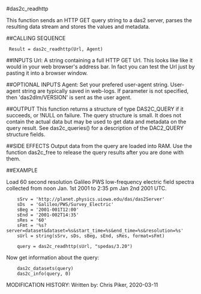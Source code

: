 #das2c_readhttp

 This function sends an HTTP GET query string to a das2 server, parses the
 resulting data stream and stores the values and metadata.

##CALLING SEQUENCE
```idl
 Result = das2c_readhttp(Url, Agent)
```

##INPUTS
 Url: A string containing a full HTTP GET Url.  This looks like like it
		would in your web browser's address bar.  In fact you can test the
		Url just by pasting it into a browser window.

##OPTIONAL INPUTS
 Agent: Set your prefered user-agent string.  User-agent string are
   	typically saved in web-logs.  If parameter is not specified, then
		'das2dlm/VERSION' is sent as the user agent.

##OUTPUT
 This function returns a structure of type DAS2C_QUERY if it succeeds, or
 !NULL on failure.  The query structure is small.  It does not contain the
 actual data but may be used to get data and metadata on the query result.
 See das2c_queries() for a description of the DAC2_QUERY structure fields.

##SIDE EFFECTS
 Output data from the query are loaded into RAM.  Use the function das2c_free
 to release the query results after you are done with them.

##EXAMPLE

 Load 60 second resolution Galileo PWS low-frequency electric field spectra
 collected from noon Jan. 1st 2001 to 2:35 pm Jan 2nd 2001 UTC.
```idl
	sSrv = 'http://planet.physics.uiowa.edu/das/das2Server'
	sDs  = 'Galileo/PWS/Survey_Electric'
	sBeg = '2001-001T12:00'
	sEnd = '2001-002T14:35'
	sRes = '60'
	sFmt = '%s?server=dataset&dataset=%s&start_time=%s&end_time=%s&resolution=%s'
	sUrl = string(sSrv, sDs, sBeg, sEnd, sRes, format=sFmt)

	query = das2c_readhttp(sUrl, "spedas/3.20")
```
 Now get information about the query:
 
```idl
	das2c_datasets(query)
	das2c_info(query, 0)
```
MODIFICATION HISTORY:
 Written by: Chris Piker, 2020-03-11
